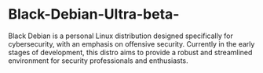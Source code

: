 # Black-Debian-Ultra-beta-
Black Debian is a personal Linux distribution designed specifically for cybersecurity, with an emphasis on offensive security. Currently in the early stages of development, this distro aims to provide a robust and streamlined environment for security professionals and enthusiasts.
